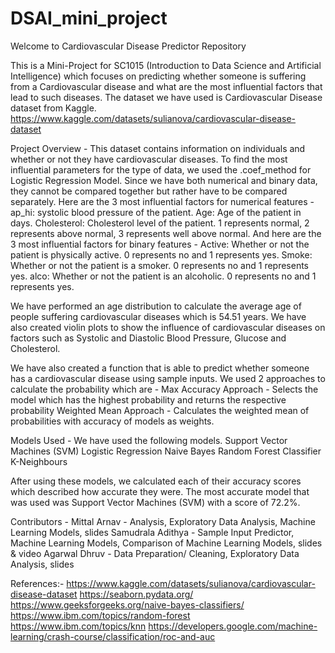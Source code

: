 # DSAI_mini_project
Welcome to Cardiovascular Disease Predictor Repository

This is a Mini-Project for SC1015 (Introduction to Data Science and Artificial Intelligence) which focuses on predicting whether someone is suffering from a Cardiovascular disease and what are the most influential factors that lead to such diseases.
The dataset we have used is Cardiovascular Disease dataset from Kaggle.
https://www.kaggle.com/datasets/sulianova/cardiovascular-disease-dataset

Project Overview - 
This dataset contains information on individuals and whether or not they have cardiovascular diseases. To find the most influential parameters for the type of data, we used the .coef_method for Logistic Regression Model. Since we have both numerical and binary data, they cannot be compared together but rather have to be compared separately. 
Here are the 3 most influential factors for numerical features - 
ap_hi: systolic blood pressure of the patient.
Age: Age of the patient in days.
Cholesterol: Cholesterol level of the patient. 1 represents normal, 2 represents above normal, 3 represents well above normal.
And here are the 3 most influential factors for binary features - 
Active: Whether or not the patient is physically active. 0 represents no and 1 represents yes.
Smoke: Whether or not the patient is a smoker. 0 represents no and 1 represents yes.
alco: Whether or not the patient is an alcoholic. 0 represents no and 1 represents yes.

We have performed an age distribution to calculate the average age of people suffering cardiovascular diseases which is 54.51 years. 
We have also created violin plots to show the influence of cardiovascular diseases on factors such as Systolic and Diastolic Blood Pressure, Glucose and Cholesterol.

We have also created a function that is able to predict whether someone has a cardiovascular disease using sample inputs. We used 2 approaches to calculate the probability which are - 
Max Accuracy Approach - Selects the model which has the highest probability and returns the respective probability
Weighted Mean Approach - Calculates the weighted mean of probabilities with accuracy of models as weights.

Models Used - 
We have used the following models. 
Support Vector Machines (SVM)
Logistic Regression
Naive Bayes
Random Forest Classifier
K-Neighbours

After using these models, we calculated each of their accuracy scores which described how accurate they were. The most accurate model that was used was Support Vector Machines (SVM) with a score of 72.2%.

Contributors - 
Mittal Arnav - Analysis, Exploratory Data Analysis, Machine Learning Models, slides
Samudrala Adithya - Sample Input Predictor,  Machine Learning Models, Comparison of Machine Learning Models, slides & video
Agarwal Dhruv - Data Preparation/ Cleaning, Exploratory Data Analysis, slides

References:-
https://www.kaggle.com/datasets/sulianova/cardiovascular-disease-dataset
https://seaborn.pydata.org/
https://www.geeksforgeeks.org/naive-bayes-classifiers/
https://www.ibm.com/topics/random-forest
https://www.ibm.com/topics/knn
https://developers.google.com/machine-learning/crash-course/classification/roc-and-auc


